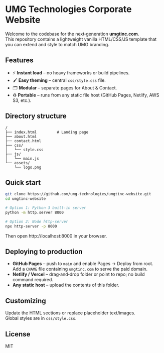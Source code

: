 
# UMG Technologies Corporate Website

Welcome to the codebase for the next‑generation **umgtinc.com**.  
This repository contains a lightweight vanilla HTML/CSS/JS template that you can extend and style to match UMG branding.

## Features
- ⚡ **Instant load** – no heavy frameworks or build pipelines.
- 🖌️ **Easy theming** – central `css/style.css` file.
- 🗂️ **Modular** – separate pages for About & Contact.
- ♻️ **Portable** – runs from any static file host (GitHub Pages, Netlify, AWS S3, etc.).

## Directory structure
```
/
├── index.html         # Landing page
├── about.html
├── contact.html
├── css/
│   └── style.css
├── js/
│   └── main.js
└── assets/
    └── logo.png
```

## Quick start
```bash
git clone https://github.com/umg-technologies/umgtinc-website.git
cd umgtinc-website

# Option 1: Python 3 built‑in server
python -m http.server 8000

# Option 2: Node http-server
npx http-server -p 8000
```

Then open http://localhost:8000 in your browser.

## Deploying to production
- **GitHub Pages** – push to `main` and enable Pages → Deploy from root.  
  Add a `CNAME` file containing `umgtinc.com` to serve the paid domain.
- **Netlify / Vercel** – drag‑and‑drop folder or point to repo; no build command required.  
- **Any static host** – upload the contents of this folder.

## Customizing
Update the HTML sections or replace placeholder text/images.  
Global styles are in `css/style.css`.

## License
MIT
